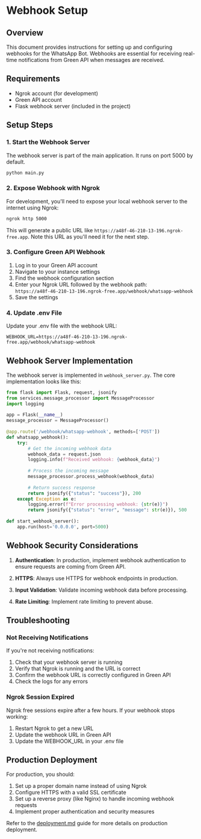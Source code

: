 # Webhook Setup  
  
## Overview  
  
This document provides instructions for setting up and configuring webhooks for the WhatsApp Bot. Webhooks are essential for receiving real-time notifications from Green API when messages are received.  
  
## Requirements  
  
- Ngrok account (for development)  
- Green API account  
- Flask webhook server (included in the project)  
  
## Setup Steps  
  
### 1. Start the Webhook Server  
  
The webhook server is part of the main application. It runs on port 5000 by default.  
  
```bash  
python main.py  
```  
  
### 2. Expose Webhook with Ngrok  
  
For development, you'll need to expose your local webhook server to the internet using Ngrok:  
  
```bash  
ngrok http 5000  
```  
  
This will generate a public URL like `https://a48f-46-210-13-196.ngrok-free.app`. Note this URL as you'll need it for the next step.  
  
### 3. Configure Green API Webhook  
  
1. Log in to your Green API account  
2. Navigate to your instance settings  
3. Find the webhook configuration section  
4. Enter your Ngrok URL followed by the webhook path:  
   `https://a48f-46-210-13-196.ngrok-free.app/webhook/whatsapp-webhook`  
5. Save the settings  
  
### 4. Update .env File  
  
Update your .env file with the webhook URL:  
  
```plaintext  
WEBHOOK_URL=https://a48f-46-210-13-196.ngrok-free.app/webhook/whatsapp-webhook  
```  
  
## Webhook Server Implementation  
  
The webhook server is implemented in `webhook_server.py`. The core implementation looks like this:  
  
```python  
from flask import Flask, request, jsonify  
from services.message_processor import MessageProcessor  
import logging  
  
app = Flask(__name__)  
message_processor = MessageProcessor()  
  
@app.route('/webhook/whatsapp-webhook', methods=['POST'])  
def whatsapp_webhook():  
    try:  
        # Get the incoming webhook data  
        webhook_data = request.json  
        logging.info(f"Received webhook: {webhook_data}")  
  
        # Process the incoming message  
        message_processor.process_webhook(webhook_data)  
  
        # Return success response  
        return jsonify({"status": "success"}), 200  
    except Exception as e:  
        logging.error(f"Error processing webhook: {str(e)}")  
        return jsonify({"status": "error", "message": str(e)}), 500  
  
def start_webhook_server():  
    app.run(host='0.0.0.0', port=5000)  
```  
  
## Webhook Security Considerations  
  
1. **Authentication**: In production, implement webhook authentication to ensure requests are coming from Green API.  
  
2. **HTTPS**: Always use HTTPS for webhook endpoints in production.  
  
3. **Input Validation**: Validate incoming webhook data before processing.  
  
4. **Rate Limiting**: Implement rate limiting to prevent abuse.  
  
## Troubleshooting  
  
### Not Receiving Notifications  
  
If you're not receiving notifications:  
  
1. Check that your webhook server is running  
2. Verify that Ngrok is running and the URL is correct  
3. Confirm the webhook URL is correctly configured in Green API  
4. Check the logs for any errors  
  
### Ngrok Session Expired  
  
Ngrok free sessions expire after a few hours. If your webhook stops working:  
  
1. Restart Ngrok to get a new URL  
2. Update the webhook URL in Green API  
3. Update the WEBHOOK_URL in your .env file  
  
## Production Deployment  
  
For production, you should:  
  
1. Set up a proper domain name instead of using Ngrok  
2. Configure HTTPS with a valid SSL certificate  
3. Set up a reverse proxy (like Nginx) to handle incoming webhook requests  
4. Implement proper authentication and security measures  
  
Refer to the [deployment.md](deployment.md) guide for more details on production deployment. 
